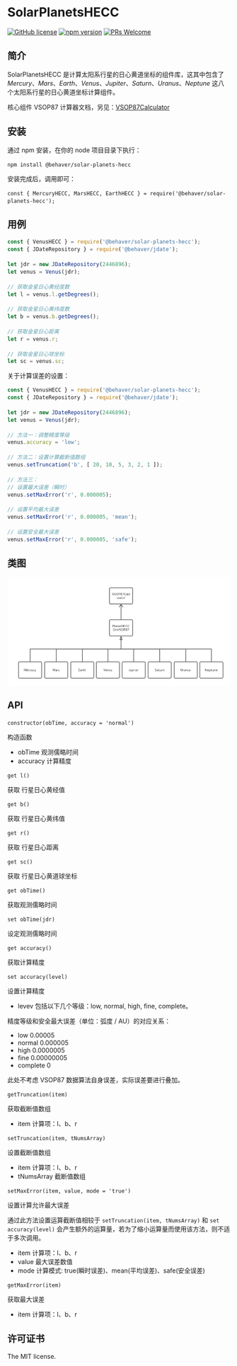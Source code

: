 # SolarPlanetsHECC

[![GitHub license](https://img.shields.io/badge/license-MIT-brightgreen.svg)](#) [![npm version](https://img.shields.io/npm/v/react.svg?style=flat)](https://www.npmjs.com/package/@behaver/solar-planets-hecc) [![PRs Welcome](https://img.shields.io/badge/PRs-welcome-brightgreen.svg)](#)

## 简介

SolarPlanetsHECC 是计算太阳系行星的日心黄道坐标的组件库，这其中包含了 *Mercury*、*Mars*、*Earth*、*Venus*、*Jupiter*、*Saturn*、*Uranus*、*Neptune* 这八个太阳系行星的日心黄道坐标计算组件。

核心组件 VSOP87 计算器文档，另见：[VSOP87Calculator](./doc/VSOP87Calculator.md)

## 安装

通过 npm 安装，在你的 node 项目目录下执行：

`npm install @behaver/solar-planets-hecc`

安装完成后，调用即可：

`const { MercuryHECC, MarsHECC, EarthHECC } = require('@behaver/solar-planets-hecc');`

## 用例

```js
const { VenusHECC } = require('@behaver/solar-planets-hecc');
const { JDateRepository } = require('@behaver/jdate');

let jdr = new JDateRepository(2446896);
let venus = Venus(jdr);

// 获取金星日心黄经度数
let l = venus.l.getDegrees();

// 获取金星日心黄纬度数
let b = venus.b.getDegrees();

// 获取金星日心距离
let r = venus.r;

// 获取金星日心球坐标
let sc = venus.sc;
```

关于计算误差的设置：

```js
const { VenusHECC } = require('@behaver/solar-planets-hecc');
const { JDateRepository } = require('@behaver/jdate');

let jdr = new JDateRepository(2446896);
let venus = Venus(jdr);

// 方法一：调整精度等级
venus.accuracy = 'low';

// 方法二：设置计算截断值数组
venus.setTruncation('b', [ 20, 10, 5, 3, 2, 1 ]);

// 方法三：
// 设置最大误差（瞬时）
venus.setMaxError('r', 0.000005);

// 设置平均最大误差
venus.setMaxError('r', 0.000005, 'mean');

// 设置安全最大误差
venus.setMaxError('r', 0.000005, 'safe');
```

## 类图

![SolarPlanetsHECC](./doc/img/SolarPlanetsHECC.png "SolarPlanetsHECC 组件库类图")

## API

`constructor(obTime, accuracy = 'normal')`

构造函数

* obTime 观测儒略时间
* accuracy 计算精度

`get l()`

获取 行星日心黄经值

`get b()`

获取 行星日心黄纬值

`get r()`

获取 行星日心距离

`get sc()`

获取 行星日心黄道球坐标

`get obTime()`

获取观测儒略时间

`set obTime(jdr)`

设定观测儒略时间

`get accuracy()`

获取计算精度

`set accuracy(level)`

设置计算精度

* levev 包括以下几个等级：low, normal, high, fine, complete。

精度等级和安全最大误差（单位：弧度 / AU）的对应关系：

* low      0.00005 
* normal   0.000005
* high     0.0000005
* fine     0.00000005
* complete 0

此处不考虑 VSOP87 数据算法自身误差，实际误差要进行叠加。

`getTruncation(item)`

获取截断值数组

* item 计算项：l、b、r

`setTruncation(item, tNumsArray)`

设置截断值数组

* item 计算项：l、b、r
* tNumsArray 截断值数组

`setMaxError(item, value, mode = 'true')`

设置计算允许最大误差

通过此方法设置运算截断值相较于 `setTruncation(item, tNumsArray)` 和 `set accuracy(level)` 会产生额外的运算量，若为了缩小运算量而使用该方法，则不适于多次调用。

* item 计算项：l、b、r
* value 最大误差数值
* mode 计算模式: true(瞬时误差)、mean(平均误差)、safe(安全误差)

`getMaxError(item)`

获取最大误差

* item 计算项：l、b、r

## 许可证书

The MIT license.
